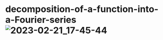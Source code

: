 # decomposition-of-a-function-into-a-Fourier-series![2023-02-21_17-45-44](https://user-images.githubusercontent.com/125149779/220376793-04079b15-8aa0-4c04-a385-901a40e4eb92.png)
